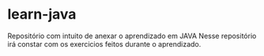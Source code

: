 # learn-java
Repositório com intuito de anexar o aprendizado em JAVA
Nesse repositório irá constar com os exercicios feitos durante o aprendizado. 
